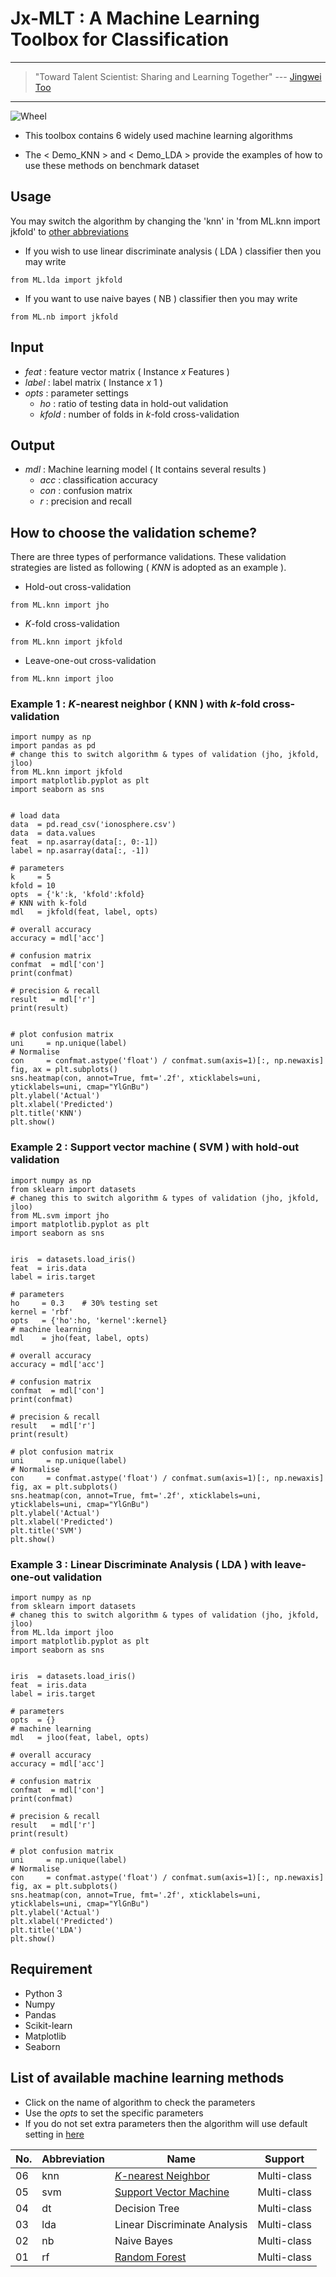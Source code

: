 # Jx-MLT : A Machine Learning Toolbox for Classification

---
> "Toward Talent Scientist: Sharing and Learning Together"
>  --- [Jingwei Too](https://jingweitoo.wordpress.com/)
---

![Wheel](https://www.mathworks.com/matlabcentral/mlc-downloads/downloads/f9d2bb8c-ebfe-4590-b88c-d4ff92fa6f8f/c4229dd2-aaa5-4146-bafa-4fcccb2b1d30/images/screenshot.PNG) 

* This toolbox contains 6 widely used machine learning algorithms   

* The < Demo_KNN > and < Demo_LDA > provide the examples of how to use these methods on benchmark dataset 


## Usage
You may switch the algorithm by changing the 'knn' in 'from ML.knn import jkfold' to [other abbreviations](/README.md#list-of-available-machine-learning-methods)   
* If you wish to use linear discriminate analysis ( LDA ) classifier then you may write
```code 
from ML.lda import jkfold 
```

* If you want to use naive bayes ( NB ) classifier then you may write
```code 
from ML.nb import jkfold  
```


## Input
* *feat*    : feature vector matrix ( Instance *x* Features )
* *label*   : label matrix ( Instance *x* 1 )
* *opts*    : parameter settings
  + *ho*    : ratio of testing data in hold-out validation
  + *kfold* : number of folds in *k*-fold cross-validation

## Output
* *mdl* : Machine learning model ( It contains several results )  
  + *acc* : classification accuracy 
  + *con* : confusion matrix
  + *r*   : precision and recall


## How to choose the validation scheme?
There are three types of performance validations. These validation strategies are listed as following ( *KNN* is adopted as an example ). 
  + Hold-out cross-validation
```code 
from ML.knn import jho
```
  + *K*-fold cross-validation
```code 
from ML.knn import jkfold
```
  + Leave-one-out cross-validation
```code 
from ML.knn import jloo
```


### Example 1 : *K*-nearest neighbor ( KNN ) with *k*-fold cross-validation
```code 
import numpy as np
import pandas as pd
# change this to switch algorithm & types of validation (jho, jkfold, jloo)
from ML.knn import jkfold 
import matplotlib.pyplot as plt
import seaborn as sns


# load data
data  = pd.read_csv('ionosphere.csv')
data  = data.values
feat  = np.asarray(data[:, 0:-1])
label = np.asarray(data[:, -1])

# parameters
k     = 5
kfold = 10
opts  = {'k':k, 'kfold':kfold}
# KNN with k-fold
mdl   = jkfold(feat, label, opts) 

# overall accuracy
accuracy = mdl['acc']

# confusion matrix
confmat  = mdl['con']
print(confmat)

# precision & recall
result   = mdl['r']
print(result)


# plot confusion matrix
uni     = np.unique(label)
# Normalise
con     = confmat.astype('float') / confmat.sum(axis=1)[:, np.newaxis]
fig, ax = plt.subplots()
sns.heatmap(con, annot=True, fmt='.2f', xticklabels=uni, yticklabels=uni, cmap="YlGnBu")
plt.ylabel('Actual')
plt.xlabel('Predicted')
plt.title('KNN')
plt.show()
```


### Example 2 : Support vector machine  ( SVM ) with hold-out validation
```code 
import numpy as np
from sklearn import datasets
# chaneg this to switch algorithm & types of validation (jho, jkfold, jloo)
from ML.svm import jho  
import matplotlib.pyplot as plt
import seaborn as sns


iris  = datasets.load_iris()
feat  = iris.data 
label = iris.target

# parameters
ho     = 0.3    # 30% testing set
kernel = 'rbf'
opts   = {'ho':ho, 'kernel':kernel}
# machine learning
mdl    = jho(feat, label, opts) 

# overall accuracy
accuracy = mdl['acc']

# confusion matrix
confmat  = mdl['con']
print(confmat)

# precision & recall
result   = mdl['r']
print(result)

# plot confusion matrix
uni     = np.unique(label)
# Normalise
con     = confmat.astype('float') / confmat.sum(axis=1)[:, np.newaxis]
fig, ax = plt.subplots()
sns.heatmap(con, annot=True, fmt='.2f', xticklabels=uni, yticklabels=uni, cmap="YlGnBu")
plt.ylabel('Actual')
plt.xlabel('Predicted')
plt.title('SVM')
plt.show()
```


### Example 3 : Linear Discriminate Analysis ( LDA ) with leave-one-out validation
```code 
import numpy as np
from sklearn import datasets
# chaneg this to switch algorithm & types of validation (jho, jkfold, jloo)
from ML.lda import jloo  
import matplotlib.pyplot as plt
import seaborn as sns


iris  = datasets.load_iris()
feat  = iris.data 
label = iris.target

# parameters
opts  = {}
# machine learning
mdl   = jloo(feat, label, opts) 

# overall accuracy
accuracy = mdl['acc']

# confusion matrix
confmat  = mdl['con']
print(confmat)

# precision & recall
result   = mdl['r']
print(result)

# plot confusion matrix
uni     = np.unique(label)
# Normalise
con     = confmat.astype('float') / confmat.sum(axis=1)[:, np.newaxis]
fig, ax = plt.subplots()
sns.heatmap(con, annot=True, fmt='.2f', xticklabels=uni, yticklabels=uni, cmap="YlGnBu")
plt.ylabel('Actual')
plt.xlabel('Predicted')
plt.title('LDA')
plt.show()
```


## Requirement

* Python 3 
* Numpy
* Pandas
* Scikit-learn
* Matplotlib
* Seaborn


## List of available machine learning methods
* Click on the name of algorithm to check the parameters 
* Use the *opts* to set the specific parameters  
* If you do not set extra parameters then the algorithm will use default setting in [here](/Description.md)


| No. | Abbreviation | Name                                                                              | Support      |
|-----|--------------|-----------------------------------------------------------------------------------|--------------|
| 06  | knn          | [*K*-nearest Neighbor](/Description.md#k-nearest-neighbor-knn)                    | Multi-class  |
| 05  | svm          | [Support Vector Machine](/Description.md#support-vector-machine-svm)              | Multi-class  |
| 04  | dt           | Decision Tree                                                                     | Multi-class  |
| 03  | lda          | Linear Discriminate Analysis                                                      | Multi-class  |
| 02  | nb           | Naive Bayes                                                                       | Multi-class  |
| 01  | rf           | [Random Forest](Description.md#random-forest-rf)                                  | Multi-class  |               



